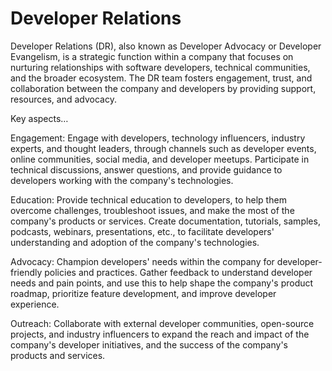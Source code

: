 # Developer Relations

Developer Relations (DR), also known as Developer Advocacy or Developer Evangelism, is a strategic function within a company that focuses on nurturing relationships with software developers, technical communities, and the broader ecosystem. The DR team fosters engagement, trust, and collaboration between the company and developers by providing support, resources, and advocacy.

Key aspects…

Engagement: Engage with developers, technology influencers, industry experts, and thought leaders, through channels such as developer events, online communities, social media, and developer meetups. Participate in technical discussions, answer questions, and provide guidance to developers working with the company's technologies.

Education: Provide technical education to developers, to help them overcome challenges, troubleshoot issues, and make the most of the company's products or services. Create documentation, tutorials, samples, podcasts, webinars, presentations, etc., to facilitate developers' understanding and adoption of the company's technologies.

Advocacy: Champion developers' needs within the company for developer-friendly policies and practices. Gather feedback to understand developer needs and pain points, and use this to help shape the company's product roadmap, prioritize feature development, and improve developer experience.

Outreach: Collaborate with external developer communities, open-source projects, and industry influencers to expand the reach and impact of the company's developer initiatives, and the success of the company's products and services.
